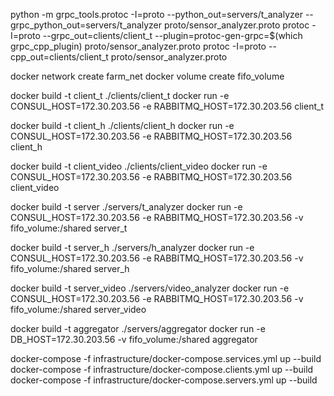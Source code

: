 python -m grpc_tools.protoc -I=proto --python_out=servers/t_analyzer --grpc_python_out=servers/t_analyzer proto/sensor_analyzer.proto
protoc -I=proto --grpc_out=clients/client_t --plugin=protoc-gen-grpc=$(which grpc_cpp_plugin) proto/sensor_analyzer.proto
protoc -I=proto --cpp_out=clients/client_t proto/sensor_analyzer.proto

docker network create farm_net
docker volume create fifo_volume

docker build -t client_t ./clients/client_t
docker run -e CONSUL_HOST=172.30.203.56 -e RABBITMQ_HOST=172.30.203.56 client_t

docker build -t client_h ./clients/client_h
docker run -e CONSUL_HOST=172.30.203.56 -e RABBITMQ_HOST=172.30.203.56 client_h

docker build -t client_video ./clients/client_video
docker run -e CONSUL_HOST=172.30.203.56 -e RABBITMQ_HOST=172.30.203.56 client_video

docker build -t server ./servers/t_analyzer
docker run -e CONSUL_HOST=172.30.203.56 -e RABBITMQ_HOST=172.30.203.56 -v fifo_volume:/shared server_t

docker build -t server_h ./servers/h_analyzer
docker run -e CONSUL_HOST=172.30.203.56 -e RABBITMQ_HOST=172.30.203.56 -v fifo_volume:/shared server_h

docker build -t server_video ./servers/video_analyzer
docker run -e CONSUL_HOST=172.30.203.56 -e RABBITMQ_HOST=172.30.203.56 -v fifo_volume:/shared server_video

docker build -t aggregator ./servers/aggregator
docker run -e DB_HOST=172.30.203.56 -v fifo_volume:/shared aggregator

docker-compose -f infrastructure/docker-compose.services.yml up --build
docker-compose -f infrastructure/docker-compose.clients.yml up --build
docker-compose -f infrastructure/docker-compose.servers.yml up --build

